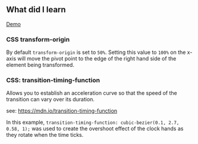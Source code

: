 ## What did I learn

[Demo](https://eowino.github.io/JS30/CSSJSClock/)

### CSS transform-origin

By default `transform-origin` is set to `50%`. Setting this value to `100%` on the x-axis will move
the pivot point to the edge of the right hand side of the element being transformed.

### CSS: transition-timing-function

Allows you to establish an acceleration curve so that the speed of the transition can vary 
over its duration.

see: https://mdn.io/transition-timing-function

In this example, `transition-timing-function: cubic-bezier(0.1, 2.7, 0.58, 1);` was used to create
the overshoot effect of the clock hands as they rotate when the time ticks.